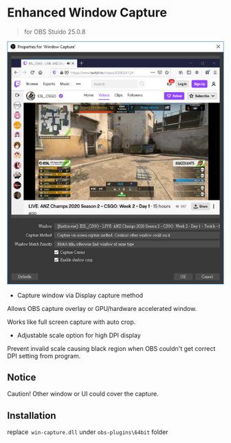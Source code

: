 Enhanced Window Capture
=======================
> for OBS Stuido 25.0.8 

![image](https://github.com/youcantgetme/OBS_plugins_mod/blob/master/win-capture/ui.png)

- Capture window via Display capture method

Allows OBS capture overlay or GPU/hardware accelerated window.


Works like full screen capture with auto crop.

- Adjustable scale option for high DPI display

Prevent invalid scale causing black region when OBS couldn't get correct DPI setting from program.


## Notice
Caution! Other window or UI could cover the capture.

## Installation 
replace` win-capture.dll` under `obs-plugins\64bit` folder
